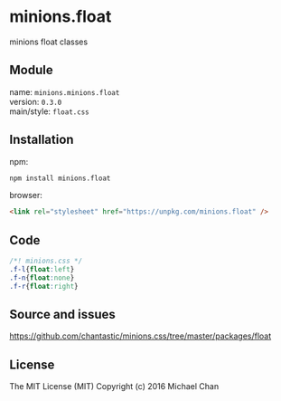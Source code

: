 # minions.float
minions float classes

## Module
name: `minions.minions.float`  
version: `0.3.0`  
main/style: `float.css`  

## Installation
npm:
```bash
npm install minions.float
```

browser:
```html
<link rel="stylesheet" href="https://unpkg.com/minions.float" />
```

## Code
```css
/*! minions.css */
.f-l{float:left}
.f-n{float:none}
.f-r{float:right}

```

## Source and issues

https://github.com/chantastic/minions.css/tree/master/packages/float

## License

The MIT License (MIT)
Copyright (c) 2016 Michael Chan